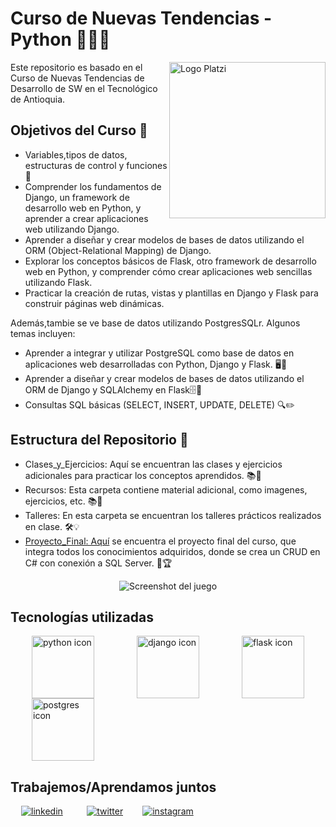 # Curso de Nuevas Tendencias - Python  🐍👨‍💻
<a
	href="https://www.tdea.edu.co/">
	<img src="https://www.redttu.edu.co/es/wp-content/uploads/2015/12/16.-TDEA.png" alt="Logo Platzi" width="250px" align="right"/>
</a>

Este repositorio es basado en el Curso de Nuevas Tendencias de Desarrollo de SW en el Tecnológico de Antioquia.

## Objetivos del Curso 🎯
- Variables,tipos de datos, estructuras de control y funciones💾
- Comprender los fundamentos de Django, un framework de desarrollo web en Python, y aprender a crear aplicaciones web utilizando Django.
- Aprender a diseñar y crear modelos de bases de datos utilizando el ORM (Object-Relational Mapping) de Django.
- Explorar los conceptos básicos de Flask, otro framework de desarrollo web en Python, y comprender cómo crear aplicaciones web sencillas utilizando Flask.
- Practicar la creación de rutas, vistas y plantillas en Django y Flask para construir páginas web dinámicas.

Además,tambie se ve base de datos utilizando PostgresSQLr. Algunos temas incluyen:
- Aprender a integrar y utilizar PostgreSQL como base de datos en aplicaciones web desarrolladas con Python, Django y Flask. 🖥️🔌
- Aprender a diseñar y crear modelos de bases de datos utilizando el ORM de Django y SQLAlchemy en Flask🗄️🔧
- Consultas SQL básicas (SELECT, INSERT, UPDATE, DELETE) 🔍✏️

## Estructura del Repositorio 📁
- Clases_y_Ejercicios: Aquí se encuentran las clases y ejercicios adicionales para practicar los conceptos aprendidos. 📚💪
- Recursos: Esta carpeta contiene material adicional, como imagenes, ejercicios, etc. 📚🔗
- Talleres: En esta carpeta se encuentran los talleres prácticos realizados en clase. 🛠️💡
- [Proyecto_Final: Aquí](https://github.com/luismiguelro/curso-tendencias-sw/new/main/clases_y_ejercicios/Django) se encuentra el proyecto final del curso, que integra todos los conocimientos adquiridos, donde se crea un CRUD en C# con conexión a SQL Server. 🚀🏆

<div style="text-align: center">
	<img src="./assets/readme/gif-game.gif" alt="Screenshot del juego">
</div>

## Tecnologías utilizadas

<div style="
	display: grid;
	grid-template-columns: repeat(3, 1fr);
	place-items: center;
">
  <img src="https://upload.wikimedia.org/wikipedia/commons/thumb/c/c3/Python-logo-notext.svg/1869px-Python-logo-notext.svg.png" alt="python icon"  width="100px">
	<img src="https://icon-library.com/images/django-icon/django-icon-0.jpg" alt="django icon"  width="100px">
   <img src="https://flask.palletsprojects.com/en/1.1.x/_static/flask-icon.png" alt="flask icon"  width="100px">
  <img src="https://upload.wikimedia.org/wikipedia/commons/thumb/2/29/Postgresql_elephant.svg/800px-Postgresql_elephant.svg.png" alt="postgres icon"  width="100px">
</div>


## Trabajemos/Aprendamos juntos
<div style="
	display: grid;
	grid-template-columns: repeat(5, 1fr);
	place-items: center;">

 <a href="https://linkedin.com/in/luis-miguel-rodríguez-399292215" target="_blank">
<img src=https://img.shields.io/badge/linkedin-%231E77B5.svg?&style=for-the-badge&logo=linkedin&logoColor=white alt=linkedin style="margin-bottom: 5px;" />
</a>
<a href="https://twitter.com/luismiguelro_" target="_blank">
<img src=https://img.shields.io/badge/twitter-%2300acee.svg?&style=for-the-badge&logo=twitter&logoColor=white alt=twitter style="margin-bottom: 5px;" />
</a>
<a href="https://instagram.com/luismiguelro_" target="_blank">
<img src=https://img.shields.io/badge/instagram-%23000000.svg?&style=for-the-badge&logo=instagram&logoColor=white alt=instagram style="margin-bottom: 5px;" />
</a>  
</div>
